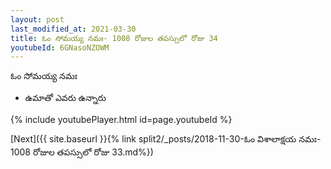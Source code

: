 ```yaml
---
layout: post
last_modified_at: 2021-03-30
title: ఓం సోమయ్య నమః- 1008 రోజుల తపస్సులో రోజు 34
youtubeId: 6GNasoNZOWM
---
```

 
 
 ఓం సోమయ్య నమః  
 
 -  ఉమాతో ఎవరు ఉన్నారు 
 
  
 
  
 
 
 
 
 
 


{% include youtubePlayer.html id=page.youtubeId %}
 
[Next]({{ site.baseurl }}{% link  split2/_posts/2018-11-30-ఓం విశాలాక్షయ నమః- 1008 రోజుల తపస్సులో రోజు 33.md%})
 
